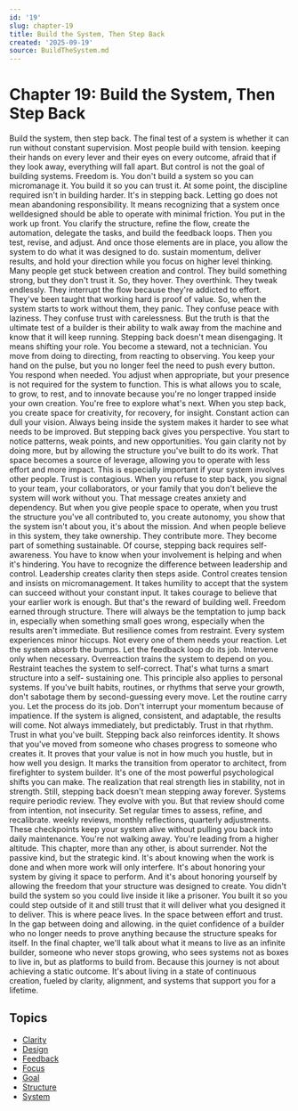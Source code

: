 ```yaml
---
id: '19'
slug: chapter-19
title: Build the System, Then Step Back
created: '2025-09-19'
source: BuildTheSystem.md
---
```


# Chapter 19: Build the System, Then Step Back

Build the system, then step back.
The final test of a system is whether it can run without constant supervision.
Most people build with tension. keeping their hands on every lever and their eyes on every outcome, afraid that if they look away, everything will fall apart.
But control is not the goal of building systems. Freedom is.
You don't build a system so you can micromanage it.
You build it so you can trust it.
At some point, the discipline required isn't in building harder.
It's in stepping back.
Letting go does not mean abandoning responsibility.
It means recognizing that a system once welldesigned should be able to operate with minimal friction.
You put in the work up front.
You clarify the structure, refine the flow, create the automation, delegate the tasks, and build the feedback loops.
Then you test, revise, and adjust.
And once those elements are in place, you allow the system to do what it was designed to do. sustain momentum, deliver results, and hold your direction while you focus on higher level thinking.
Many people get stuck between creation and control.
They build something strong, but they don't trust it.
So, they hover.
They overthink.
They tweak endlessly.
They interrupt the flow because they're addicted to effort.
They've been taught that working hard is proof of value.
So, when the system starts to work without them, they panic.
They confuse peace with laziness.
They confuse trust with carelessness.
But the truth is that the ultimate test of a builder is their ability to walk away from the machine and know that it will keep running.
Stepping back doesn't mean disengaging.
It means shifting your role.
You become a steward, not a technician.
You move from doing to directing, from reacting to observing.
You keep your hand on the pulse, but you no longer feel the need to push every button.
You respond when needed.
You adjust when appropriate, but your presence is not required for the system to function.
This is what allows you to scale, to grow, to rest, and to innovate because you're no longer trapped inside your own creation.
You're free to explore what's next.
When you step back, you create space for creativity, for recovery, for insight.
Constant action can dull your vision.
Always being inside the system makes it harder to see what needs to be improved.
But stepping back gives you perspective.
You start to notice patterns, weak points, and new opportunities.
You gain clarity not by doing more, but by allowing the structure you've built to do its work.
That space becomes a source of leverage, allowing you to operate with less effort and more impact.
This is especially important if your system involves other people.
Trust is contagious.
When you refuse to step back, you signal to your team, your collaborators, or your family that you don't believe the system will work without you.
That message creates anxiety and dependency.
But when you give people space to operate, when you trust the structure you've all contributed to, you create autonomy, you show that the system isn't about you, it's about the mission.
And when people believe in this system, they take ownership.
They contribute more.
They become part of something sustainable.
Of course, stepping back requires self-awareness.
You have to know when your involvement is helping and when it's hindering.
You have to recognize the difference between leadership and control.
Leadership creates clarity then steps aside.
Control creates tension and insists on micromanagement.
It takes humility to accept that the system can succeed without your constant input.
It takes courage to believe that your earlier work is enough.
But that's the reward of building well.
Freedom earned through structure.
There will always be the temptation to jump back in, especially when something small goes wrong, especially when the results aren't immediate.
But resilience comes from restraint.
Every system experiences minor hiccups.
Not every one of them needs your reaction.
Let the system absorb the bumps.
Let the feedback loop do its job.
Intervene only when necessary.
Overreaction trains the system to depend on you.
Restraint teaches the system to self-correct.
That's what turns a smart structure into a self- sustaining one.
This principle also applies to personal systems. If you've built habits, routines, or rhythms that serve your growth, don't sabotage them by second-guessing every move.
Let the routine carry you.
Let the process do its job.
Don't interrupt your momentum because of impatience.
If the system is aligned, consistent, and adaptable, the results will come.
Not always immediately, but predictably.
Trust in that rhythm.
Trust in what you've built.
Stepping back also reinforces identity.
It shows that you've moved from someone who chases progress to someone who creates it.
It proves that your value is not in how much you hustle, but in how well you design.
It marks the transition from operator to architect, from firefighter to system builder.
It's one of the most powerful psychological shifts you can make.
The realization that real strength lies in stability, not in strength.
Still, stepping back doesn't mean stepping away forever.
Systems require periodic review.
They evolve with you.
But that review should come from intention, not insecurity.
Set regular times to assess, refine, and recalibrate. weekly reviews, monthly reflections, quarterly adjustments.
These checkpoints keep your system alive without pulling you back into daily maintenance.
You're not walking away.
You're leading from a higher altitude.
This chapter, more than any other, is about surrender.
Not the passive kind, but the strategic kind.
It's about knowing when the work is done and when more work will only interfere.
It's about honoring your system by giving it space to perform.
And it's about honoring yourself by allowing the freedom that your structure was designed to create.
You didn't build the system so you could live inside it like a prisoner.
You built it so you could step outside of it and still trust that it will deliver what you designed it to deliver.
This is where peace lives.
In the space between effort and trust.
In the gap between doing and allowing. in the quiet confidence of a builder who no longer needs to prove anything because the structure speaks for itself.
In the final chapter, we'll talk about what it means to live as an infinite builder, someone who never stops growing, who sees systems not as boxes to live in, but as platforms to build from.
Because this journey is not about achieving a static outcome.
It's about living in a state of continuous creation, fueled by clarity, alignment, and systems that support you for a lifetime.

## Topics
- [Clarity](docs/topics/clarity.md)
- [Design](docs/topics/design.md)
- [Feedback](docs/topics/feedback.md)
- [Focus](docs/topics/focus.md)
- [Goal](docs/topics/goal.md)
- [Structure](docs/topics/structure.md)
- [System](docs/topics/system.md)
